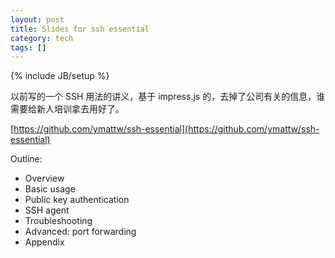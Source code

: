 ```yaml
---
layout: post
title: Slides for ssh essential
category: tech
tags: []
---
```

{% include JB/setup %}

以前写的一个 SSH 用法的讲义，基于 impress.js 的，去掉了公司有关的信息，谁需要给新人培训拿去用好了。

[https://github.com/ymattw/ssh-essential](https://github.com/ymattw/ssh-essential)

Outline:

- Overview
- Basic usage
- Public key authentication
- SSH agent
- Troubleshooting
- Advanced: port forwarding
- Appendix
